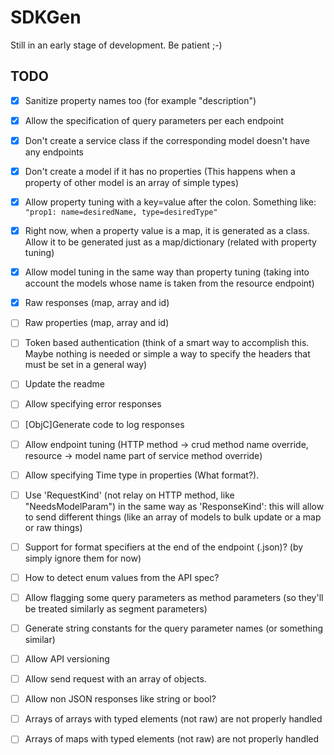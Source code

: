 # SDKGen
Still in an early stage of development. Be patient ;-)

## TODO
- [x] Sanitize property names too (for example "description")
- [x] Allow the specification of query parameters per each endpoint
- [x] Don't create a service class if the corresponding model doesn't have any endpoints
- [x] Don't create a model if it has no properties (This happens when a property of other model is an array of simple types)
- [x] Allow property tuning with a key=value after the colon. Something like: `"prop1: name=desiredName, type=desiredType"`
- [x] Right now, when a property value is a map, it is generated as a class. Allow it to be generated just as a map/dictionary (related with property tuning)
- [x] Allow model tuning in the same way than property tuning (taking into account the models whose name is taken from the resource endpoint)
- [x] Raw responses (map, array and id)
- [ ] Raw properties (map, array and id)
- [ ] Token based authentication (think of a smart way to accomplish this. Maybe nothing is needed or simple a way to specify the headers that must be set in a general way)
- [ ] Update the readme

- [ ] Allow specifying error responses
- [ ] [ObjC]Generate code to log responses
- [ ] Allow endpoint tuning (HTTP method -> crud method name override, resource -> model name part of service method override)
- [ ] Allow specifying Time type in properties (What format?).


- [ ] Use 'RequestKind' (not relay on HTTP method, like "NeedsModelParam") in the same way as 'ResponseKind': this will allow to send different things (like an array of models to bulk update or a map or raw things)
- [ ] Support for format specifiers at the end of the endpoint (.json)? (by simply ignore them for now)
- [ ] How to detect enum values from the API spec?
- [ ] Allow flagging some query parameters as method parameters (so they'll be treated similarly as segment parameters)
- [ ] Generate string constants for the query parameter names (or something similar)
- [ ] Allow API versioning
- [ ] Allow send request with an array of objects.

- [ ] Allow non JSON responses like string or bool?
- [ ] Arrays of arrays with typed elements (not raw) are  not properly handled
- [ ] Arrays of maps with typed elements (not raw) are not properly handled
